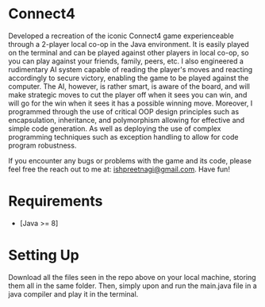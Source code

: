 # Connect4
Developed a recreation of the iconic Connect4 game experienceable through a 2-player local co-op in the Java environment. It is easily played on the terminal and can be played against other players in local co-op, so you can play against your friends, family, peers, etc. I also engineered a rudimentary AI system capable of reading the player's moves and reacting accordingly to secure victory, enabling the game to be played against the computer. The AI, however, is rather smart, is aware of the board, and will make strategic moves to cut the player off when it sees you can win, and will go for the win when it sees it has a possible winning move. Moreover, I programmed through the use of critical OOP design principles such as encapsulation, inheritance, and polymorphism allowing for effective and simple code generation. As well as deploying the use of complex programming techniques such as exception handling to allow for code program robustness.

If you encounter any bugs or problems with the game and its code, please feel free the reach out to me at: ishpreetnagi@gmail.com. Have fun!

# Requirements
- [Java >= 8]

# Setting Up
Download all the files seen in the repo above on your local machine, storing them all in the same folder. Then, simply upon and run the main.java file in a java compiler and play it in the terminal. 
